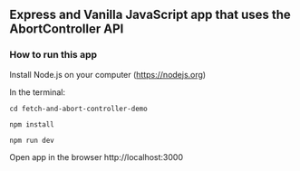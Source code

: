 ## Express and Vanilla JavaScript app that uses the AbortController API

### How to run this app

Install Node.js on your computer (https://nodejs.org)

In the terminal:

`cd fetch-and-abort-controller-demo`

`npm install`

`npm run dev`

Open app in the browser http://localhost:3000
